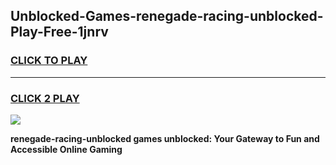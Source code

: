 
## Unblocked-Games-renegade-racing-unblocked-Play-Free-1jnrv
<h3>
<a href="https://premium76.site?title=renegade-racing-unblocked&ref=12A">CLICK TO PLAY</a></h3>
<hr>

<h3>
<a href="https://premium76.site?title=renegade-racing-unblocked&ref=12A">CLICK 2 PLAY</a>
  
</h3>

<a href="https://premium76.site?title=renegade-racing-unblocked&ref=12A"><img src="https://clearcache.store/games.png"></a>


**renegade-racing-unblocked games unblocked: Your Gateway to Fun and Accessible Online Gaming**
